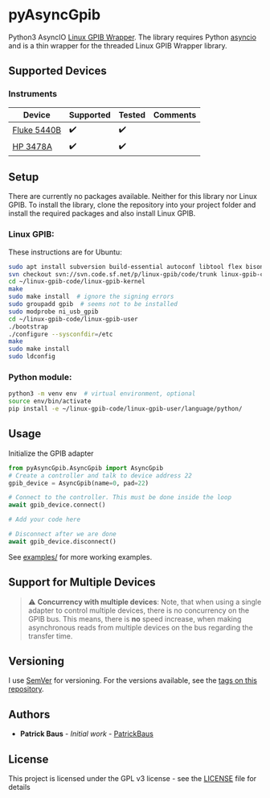 # pyAsyncGpib
Python3 AsyncIO [Linux GPIB Wrapper](https://linux-gpib.sourceforge.io/). The library requires Python [asyncio](https://docs.python.org/3/library/asyncio.html) and is a thin wrapper for the threaded Linux GPIB Wrapper library.

## Supported Devices

### Instruments
|Device|Supported|Tested|Comments|
|--|--|--|--|
|[Fluke 5440B](https://github.com/PatrickBaus/pyAsyncFluke5440B)|:heavy_check_mark:|:heavy_check_mark:|  |
|[HP 3478A](https://github.com/PatrickBaus/pyAsyncHP3478A)|:heavy_check_mark:|:heavy_check_mark:|  |

## Setup
There are currently no packages available. Neither for this library nor Linux GPIB. To install the library, clone the repository into your project folder and install the required packages and also install Linux GPIB.

### Linux GPIB:
These instructions are for Ubuntu:
```bash
sudo apt install subversion build-essential autoconf libtool flex bison python3-dev
svn checkout svn://svn.code.sf.net/p/linux-gpib/code/trunk linux-gpib-code
cd ~/linux-gpib-code/linux-gpib-kernel
make
sudo make install  # ignore the signing errors
sudo groupadd gpib  # seems not to be installed
sudo modprobe ni_usb_gpib
cd ~/linux-gpib-code/linux-gpib-user
./bootstrap
./configure --sysconfdir=/etc
make
sudo make install
sudo ldconfig
```

### Python module:
```bash
python3 -m venv env  # virtual environment, optional
source env/bin/activate
pip install -e ~/linux-gpib-code/linux-gpib-user/language/python/
```

## Usage
Initialize the GPIB adapter
```python
from pyAsyncGpib.AsyncGpib import AsyncGpib
# Create a controller and talk to device address 22
gpib_device = AsyncGpib(name=0, pad=22)

# Connect to the controller. This must be done inside the loop
await gpib_device.connect()

# Add your code here

# Disconnect after we are done
await gpib_device.disconnect()
```
See [examples/](examples/) for more working examples.

## Support for Multiple Devices
> :warning: **Concurrency with multiple devices**: Note, that when using a single adapter to control multiple devices, there is no concurrency on the GPIB bus. This means, there is **no** speed increase, when making asynchronous reads from multiple devices on the bus regarding the transfer time.

## Versioning

I use [SemVer](http://semver.org/) for versioning. For the versions available, see the [tags on this repository](https://github.com/PatrickBaus/pyAsyncPrologix/tags). 

## Authors

* **Patrick Baus** - *Initial work* - [PatrickBaus](https://github.com/PatrickBaus)

## License


This project is licensed under the GPL v3 license - see the [LICENSE](LICENSE) file for details

